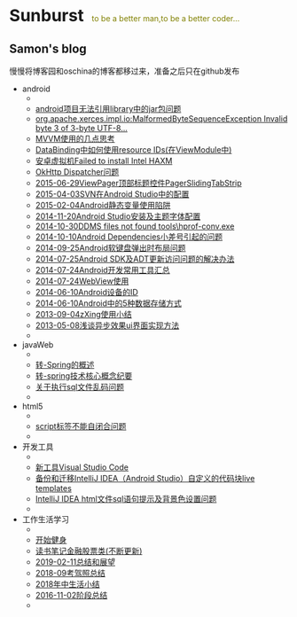 <!-- # Sunburst #
to be a better man,to be a better coder... -->
<p style="font-size: 30px;font-weight: bold;">Sunburst&nbsp;&nbsp;<small style="font-size: 14px;font-weight: normal;color:olive">to be a better man,to be a better coder...</small></p>

<!-- <img style="width:755px; height:auto;" alt=""
        src="https://raw.githubusercontent.com/songmeng/Sunburst/master/Images/tool201905221.jpg"> -->
## Samon's blog
慢慢将博客园和oschina的博客都移过来，准备之后只在github发布



* android
    * []()
    <!-- * [](https://github.com/songmeng/Sunburst/issues/) -->
    * [android项目无法引用library中的jar包问题](https://github.com/songmeng/Sunburst/issues/33)
    * [org.apache.xerces.impl.io:MalformedByteSequenceException Invalid byte 3 of 3-byte UTF-8...](https://github.com/songmeng/Sunburst/issues/32)
    * [MVVM使用的几点思考](https://github.com/songmeng/Sunburst/issues/31)
    * [DataBinding中如何使用resource IDs(在ViewModule中)](https://github.com/songmeng/Sunburst/issues/25)
    * [安卓虚拟机Failed to install Intel HAXM](https://github.com/songmeng/Sunburst/issues/5)
    * [OkHttp Dispatcher问题](https://github.com/songmeng/Sunburst/issues/6)
    <!-- * [](https://github.com/songmeng/Sunburst/issues/*) -->
    * [2015-06-29ViewPager顶部标题控件PagerSlidingTabStrip](https://github.com/songmeng/Sunburst/issues/22)
    * [2015-04-03SVN在Android Studio中的配置](https://github.com/songmeng/Sunburst/issues/21)
    * [2015-02-04Android静态变量使用陷阱](https://github.com/songmeng/Sunburst/issues/20)
    * [2014-11-20Android Studio安装及主题字体配置](https://github.com/songmeng/Sunburst/issues/19)
    * [2014-10-30DDMS files not found tools\hprof-conv.exe](https://github.com/songmeng/Sunburst/issues/18)
    * [2014-10-10Android Dependencies小差号引起的问题](https://github.com/songmeng/Sunburst/issues/17)
    * [2014-09-25Android软键盘弹出时布局问题](https://github.com/songmeng/Sunburst/issues/16)
    * [2014-07-25Android SDK及ADT更新访问问题的解决办法](https://github.com/songmeng/Sunburst/issues/15)
    * [2014-07-24Android开发常用工具汇总](https://github.com/songmeng/Sunburst/issues/14)
    * [2014-07-24WebView使用](https://github.com/songmeng/Sunburst/issues/13)
    * [2014-06-10Android设备的ID](https://github.com/songmeng/Sunburst/issues/12)
    * [2014-06-10Android中的5种数据存储方式](https://github.com/songmeng/Sunburst/issues/11)
    * [2013-09-04zXing使用小结](https://github.com/songmeng/Sunburst/issues/10)
    * [2013-05-08浅谈异步效果ui界面实现方法](https://github.com/songmeng/Sunburst/issues/9)
    * []()
* javaWeb
    * []()
    * [转-Spring的概述](https://github.com/songmeng/Sunburst/issues/24)
    * [转-spring技术核心概念纪要](https://github.com/songmeng/Sunburst/issues/23)
    * [关于执行sql文件乱码问题](https://github.com/songmeng/Sunburst/issues/4)
    * []()
* html5
    * []()
    * [script标签不能自闭合问题](https://github.com/songmeng/Sunburst/issues/27)
    * []()
* 开发工具
    * []()
    * [新工具Visual Studio Code](https://github.com/songmeng/Sunburst/issues/28)
    * [备份和迁移IntelliJ IDEA（Android Studio）自定义的代码块live templates](https://github.com/songmeng/Sunburst/issues/26)
    * [IntelliJ IDEA html文件sql语句提示及背景色设置问题](https://github.com/songmeng/Sunburst/issues/1)
    * []()
* 工作生活学习
    * []()
    * [开始健身](https://github.com/songmeng/Sunburst/issues/30)
    * [读书笔记金融股票类(不断更新)](https://github.com/songmeng/Sunburst/issues/29)
    * [2019-02-11总结和展望](https://github.com/songmeng/Sunburst/issues/3)
    * [2018-09考驾照总结](https://github.com/songmeng/Sunburst/issues/8)
    * [2018年中生活小结](https://github.com/songmeng/Sunburst/issues/7)
    * [2016-11-02阶段总结](https://github.com/songmeng/Sunburst/issues/2)
    * []()
    